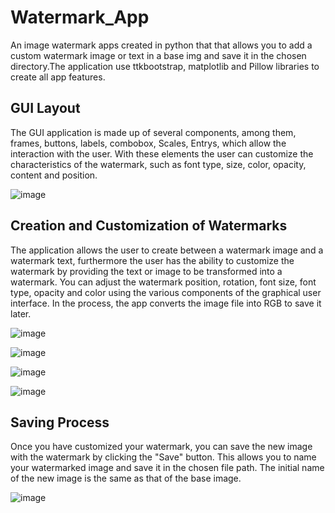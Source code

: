 # Watermark_App
An image watermark apps created in python that that allows you to add a custom watermark image or text in a base img and save it in the chosen directory.The application use ttkbootstrap, matplotlib and Pillow libraries to create all app features.

## GUI Layout
The GUI application is made up of several components, among them, frames, buttons, labels, combobox, Scales, Entrys, which allow the interaction with the user. With these elements the user can customize the characteristics of the watermark, such as font type, size, color, opacity, content and position.

![image](https://github.com/AgustinCamposRC/Watermark_App/assets/130417572/bc3ec4a0-6524-418d-946a-4185e1b7b3ab)

## Creation and Customization of Watermarks
The application allows the user to create between a watermark image and a watermark text, furthermore the user has the ability to customize the watermark by providing the text or image to be transformed into a watermark. You can adjust the watermark position, rotation, font size, font type, opacity and color using the various components of the graphical user interface. In the process, the app converts the image file into RGB to save it later.

![image](https://github.com/AgustinCamposRC/Watermark_App/assets/130417572/7ddc48a4-3265-48e7-8fd6-1344494f9247)


![image](https://github.com/AgustinCamposRC/Watermark_App/assets/130417572/d4553e3b-3c1f-4f50-9690-e317fe2808ea)


![image](https://github.com/AgustinCamposRC/Watermark_App/assets/130417572/ffe27fe5-f97f-4ec3-8208-62bfa34bb6c0)


![image](https://github.com/AgustinCamposRC/Watermark_App/assets/130417572/4f27fc61-ea03-4945-82be-1f93810af116)


## Saving Process
Once you have customized your watermark, you can save the new image with the watermark by clicking the "Save" button. This allows you to name your watermarked image and save it in the chosen file path. The initial name of the new image is the same as that of the base image.

![image](https://github.com/AgustinCamposRC/Watermark_App/assets/130417572/6efd8ca4-b7e2-4d6c-ba19-f5e53dd48f24)

